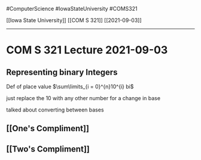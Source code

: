 #ComputerScience  #IowaStateUniversity #COMS321 


[[Iowa State University]] [[COM S 321]] [[2021-09-03]]

---

# COM S 321 Lecture 2021-09-03



## Representing binary Integers

Def of place value $\sum\limits_{i = 0}^{n}10^{i} bi$

just replace the 10 with any other number for a change in base

talked about converting between bases

## [[One's Compliment]]

## [[Two's Compliment]]